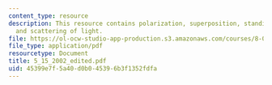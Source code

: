 ```yaml
---
content_type: resource
description: This resource contains polarization, superposition, standing waves, interference
  and scattering of light.
file: https://ol-ocw-studio-app-production.s3.amazonaws.com/courses/8-02x-physics-ii-electricity-magnetism-with-an-experimental-focus-spring-2005/45399e7f5a40d0b045396b3f1352fdfa_5_15_2002_edited.pdf
file_type: application/pdf
resourcetype: Document
title: 5_15_2002_edited.pdf
uid: 45399e7f-5a40-d0b0-4539-6b3f1352fdfa
---
```

